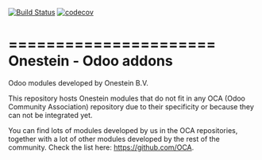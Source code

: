 [![Build Status](https://travis-ci.org/onesteinbv/addons-onestein.svg?branch=9.0)](https://travis-ci.org/onesteinbv/addons-onestein)
[![codecov](https://codecov.io/gh/onesteinbv/addons-onestein/branch/9.0/graph/badge.svg)](https://codecov.io/gh/onesteinbv/addons-onestein/branch/9.0)

======================
Onestein - Odoo addons
======================

Odoo modules developed by Onestein B.V.

This repository hosts Onestein modules that do not fit in any OCA
(Odoo Community Association) repository due to their specificity or
because they can not be integrated yet.

You can find lots of modules developed by us in the OCA repositories,
together with a lot of other modules developed by the rest of the
community. Check the list here: https://github.com/OCA.

